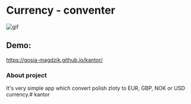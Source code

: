 # Currency - conventer
 
![gif](https://i.postimg.cc/bwd2HqjQ/animation.gif)

## Demo: 
https://gosia-magdzik.github.io/kantor/
 
 
### About project
It's very simple app which convert polish zloty to EUR, GBP, NOK or USD currency.#   k a n t o r  
 